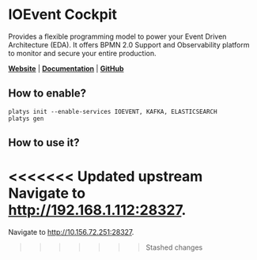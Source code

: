 # IOEvent Cockpit 

Provides a flexible programming model to power your Event Driven Architecture (EDA). It offers BPMN 2.0 Support and Observability platform to monitor and secure your entire production.

**[Website](https://www.ioevent.io/)** | **[Documentation](https://doc.ioevent.io/)** | **[GitHub](https://github.com/ioevent-io/ioevent-spring-starter)**

## How to enable?

```
platys init --enable-services IOEVENT, KAFKA, ELASTICSEARCH
platys gen
```

## How to use it?

<<<<<<< Updated upstream
Navigate to <http://192.168.1.112:28327>.
=======
Navigate to <http://10.156.72.251:28327>.
>>>>>>> Stashed changes
